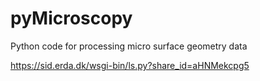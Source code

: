 # pyMicroscopy
Python code for processing micro surface geometry data


https://sid.erda.dk/wsgi-bin/ls.py?share_id=aHNMekcpg5

